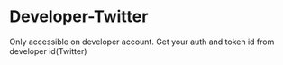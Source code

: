 # Developer-Twitter
Only accessible on developer account. Get your auth and token id from developer id(Twitter)

